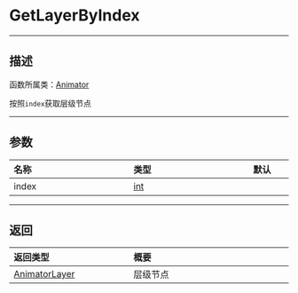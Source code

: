 # GetLayerByIndex
-----------------------------------------------------------------------------------------
## 描述

函数所属类：[Animator](/Api/Class/Animation/SandboxAnimator.md)

按照`index`获取层级节点

-----------------------------------------------------------------------------------------
## 参数

|<div style="width:200px">**名称**</div>|<div style="width:200px">**类型**</div>|<div style="width:200px">**默认**</div>|<div style="width:345px">**描述**</div>|
|:--------------------|:--------------------|:--------------------|:--------------------|
|index|[int](/Api/DataType/Int.md)||`state`所属的`layer`层级|

-----------------------------------------------------------------------------------------
## 返回

|<div style="width:200px">**返回类型**</div>|<div style="width:800px">**概要**</div>|
|:---|:---|
|[AnimatorLayer](/Api/Class/Animation/SandboxAnimatorLayer.md)|层级节点|